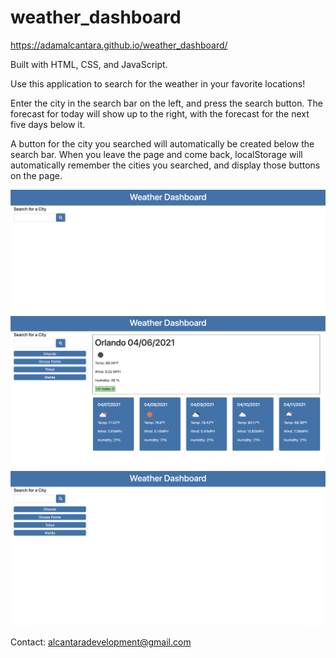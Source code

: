 # weather_dashboard

https://adamalcantara.github.io/weather_dashboard/

Built with HTML, CSS, and JavaScript.

Use this application to search for the weather in your favorite locations!

Enter the city in the search bar on the left, and press the search button.  The forecast for today will show up to the right, with the forecast for the next five days below it.

A button for the city you searched will automatically be created below the search bar.  When you leave the page and come back, localStorage will automatically remember the cities you searched, and display those buttons on the page.

<img src="1.png">
<img src="2.png">
<img src="3.png">

Contact:
alcantaradevelopment@gmail.com